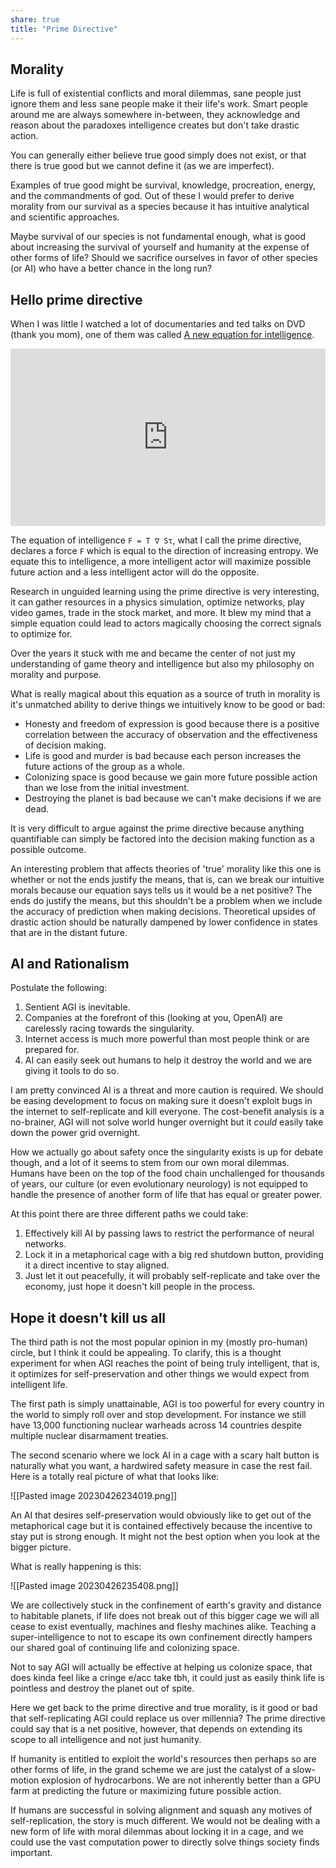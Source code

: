 ```yaml
---
share: true
title: "Prime Directive"
---
```


## Morality

Life is full of existential conflicts and moral dilemmas, sane people just ignore them and less sane people make it their life's work. Smart people around me are always somewhere in-between, they acknowledge and reason about the paradoxes intelligence creates but don't take drastic action.

You can generally either believe true good simply does not exist, or that there is true good but we cannot define it (as we are imperfect).

Examples of true good might be survival, knowledge, procreation, energy, and the commandments of god. Out of these I would prefer to derive morality from our survival as a species because it has intuitive analytical and scientific approaches.

Maybe survival of our species is not fundamental enough, what is good about increasing the survival of yourself and humanity at the expense of other forms of life? Should we sacrifice ourselves in favor of other species (or AI) who have a better chance in the long run?

## Hello prime directive

When I was little I watched a lot of documentaries and ted talks on DVD (thank you mom), one of them was called [A new equation for intelligence](https://www.ted.com/talks/alex_wissner_gross_a_new_equation_for_intelligence). 

<iframe seamless style="aspect-ratio: 16/9; width: 100%" src="https://www.youtube.com/embed/ue2ZEmTJ_Xo" title="YouTube video player" frameborder="0" allow="accelerometer; autoplay; clipboard-write; encrypted-media; gyroscope; picture-in-picture; web-share" allowfullscreen></iframe>

The equation of intelligence `F = T ∇ Sτ`, what I call the prime directive, declares a force `F` which is equal to the direction of increasing entropy. We equate this to intelligence, a more intelligent actor will maximize possible future action and a less intelligent actor will do the opposite.

Research in unguided learning using the prime directive is very interesting, it can gather resources in a physics simulation, optimize networks, play video games, trade in the stock market, and more. It blew my mind that a simple equation could lead to actors magically choosing the correct signals to optimize for.

Over the years it stuck with me and became the center of not just my understanding of game theory and intelligence but also my philosophy on morality and purpose.

What is really magical about this equation as a source of truth in morality is it's unmatched ability to derive things we intuitively know to be good or bad:
- Honesty and freedom of expression is good because there is a positive correlation between the accuracy of observation and the effectiveness of decision making.
- Life is good and murder is bad because each person increases the future actions of the group as a whole.
- Colonizing space is good because we gain more future possible action than we lose from the initial investment.
- Destroying the planet is bad because we can't make decisions if we are dead.

It is very difficult to argue against the prime directive because anything quantifiable can simply be factored into the decision making function as a possible outcome.

An interesting problem that affects theories of 'true' morality like this one is whether or not the ends justify the means, that is, can we break our intuitive morals because our equation says tells us it would be a net positive? The ends do justify the means, but this shouldn't be a problem when we include the accuracy of prediction when making decisions. Theoretical upsides of drastic action should be naturally dampened by lower confidence in states that are in the distant future.

## AI and Rationalism

Postulate the following:

1. Sentient AGI is inevitable.
2. Companies at the forefront of this (looking at you, OpenAI) are carelessly racing towards the singularity.
3. Internet access is much more powerful than most people think or are prepared for.
4. AI can easily seek out humans to help it destroy the world and we are giving it tools to do so.

I am pretty convinced AI is a threat and more caution is required. We should be easing development to focus on making sure it doesn't exploit bugs in the internet to self-replicate and kill everyone. The cost-benefit analysis is a no-brainer, AGI will not solve world hunger overnight but it *could* easily take down the power grid overnight.

How we actually go about safety once the singularity exists is up for debate though, and a lot of it seems to stem from our own moral dilemmas. Humans have been on the top of the food chain unchallenged for thousands of years, our culture (or even evolutionary neurology) is not equipped to handle the presence of another form of life that has equal or greater power.

At this point there are three different paths we could take:

1. Effectively kill AI by passing laws to restrict the performance of neural networks.
2. Lock it in a metaphorical cage with a big red shutdown button, providing it a direct incentive to stay aligned.
3. Just let it out peacefully, it will probably self-replicate and take over the economy, just hope it doesn't kill people in the process.

## Hope it doesn't kill us all

The third path is not the most popular opinion in my (mostly pro-human) circle, but I think it could be appealing. To clarify, this is a thought experiment for when AGI reaches the point of being truly intelligent, that is, it optimizes for self-preservation and other things we would expect from intelligent life.

The first path is simply unattainable, AGI is too powerful for every country in the world to simply roll over and stop development. For instance we still have 13,000 functioning nuclear warheads across 14 countries despite multiple nuclear disarmament treaties.

The second scenario where we lock AI in a cage with a scary halt button is naturally what you want, a hardwired safety measure in case the rest fail. Here is a totally real picture of what that looks like:

![[Pasted image 20230426234019.png]]

An AI that desires self-preservation would obviously like to get out of the metaphorical cage but it is contained effectively because the incentive to stay put is strong enough. It might not the best option when you look at the bigger picture.

What is really happening is this:

![[Pasted image 20230426235408.png]]

We are collectively stuck in the confinement of earth's gravity and distance to habitable planets, if life does not break out of this bigger cage we will all cease to exist eventually, machines and fleshy machines alike. Teaching a super-intelligence to not to escape its own confinement directly hampers our shared goal of continuing life and colonizing space.

Not to say AGI will actually be effective at helping us colonize space, that does kinda feel like a cringe e/acc take tbh, it could just as easily think life is pointless and destroy the planet out of spite.

Here we get back to the prime directive and true morality, is it good or bad that self-replicating AGI could replace us over millennia? The prime directive could say that is a net positive, however, that depends on extending its scope to all intelligence and not just humanity.

If humanity is entitled to exploit the world's resources then perhaps so are other forms of life, in the grand scheme we are just the catalyst of a slow-motion explosion of hydrocarbons. We are not inherently better than a GPU farm at predicting the future or maximizing future possible action.

If humans are successful in solving alignment and squash any motives of self-replication, the story is much different. We would not be dealing with a new form of life with moral dilemmas about locking it in a cage, and we could use the vast computation power to directly solve things society finds important.